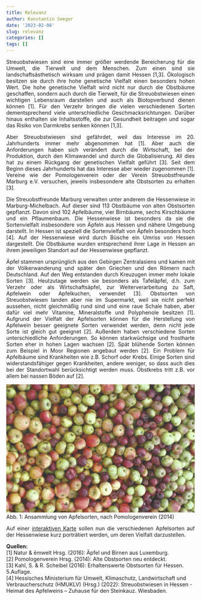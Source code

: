 ```yaml
---
title: Relevanz
author: Konstantin Seeger
date: '2023-02-08'
slug: relevanz
categories: []
tags: []
---
```






<div style="text-align: justify"> 
Streuobstwiesen sind eine immer größer werdende Bereicherung für die Umwelt, die Tierwelt und dem Menschen. Zum einen sind sie landschaftsästhetisch wirksam und prägen damit Hessen [1,3]. Ökologisch besitzen sie durch ihre hohe genetische Vielfalt einen besonders hohen Wert. Die hohe genetische Vielfalt wird nicht nur durch die Obstbäume geschaffen, sondern auch durch die Tierwelt, für die Streuobstwiesen einen wichtigen Lebensraum darstellen und auch als Biotopverbund dienen können [1]. Für den Verzehr bringen die vielen verschiedenen Sorten dementsprechend viele unterschiedliche Geschmacksrichtungen. Darüber hinaus enthalten sie Inhaltsstoffe, die zur Gesundheit beitragen und sogar das Risiko von Darmkrebs senken können [1,3].

Aber Streuobstwiesen sind gefährdet, weil das Interesse im 20. Jahrhunderts immer mehr abgenommen hat [1]. Aber auch die Anforderungen haben sich verändert durch die Wirtschaft, bei der Produktion, durch den Klimawandel und durch die Globalisierung. All dies hat zu einem Rückgang der genetischen Vielfalt geführt [3]. Seit dem Beginn dieses Jahrhunderts hat das Interesse aber wieder zugenommen [1]. Vereine wie der Pomologenverein oder der Verein Streuobstfreunde Marburg e.V. versuchen, jeweils insbesondere alte Obstsorten zu erhalten [3].

Die Streuobstfreunde Marburg verwalten unter anderem die Hessenwiese in Marburg-Michelbach. Auf dieser sind 113 Obstbäume von alten Obstsorten gepflanzt. Davon sind 102 Apfelbäume, vier Birnbäume, sechs Kirschbäume und ein Pflaumenbaum. Die Hessenwiese ist besonders da sie die Sortenvielfalt insbesondere von Äpfeln aus Hessen und nähere Umgebung darstellt. In Hessen ist speziell die Sortenvielfalt von Äpfeln besonders hoch [4]. Auf der Hessenwiese wird durch Büsche ein Umriss von Hessen dargestellt. Die Obstbäume wurden entsprechend ihrer Lage in Hessen an ihrem jeweiligen Standort auf der Hessenwiese gepflanzt.

Äpfel stammen ursprünglich aus den Gebirgen Zentralasiens und kamen mit der Völkerwanderung und später den Griechen und den Römern nach Deutschland. Auf den Weg entstanden durch Kreuzugen immer mehr lokale Sorten [3]. Heutzutage werden sie besonders als Tafeläpfel, d.h. zum Verzehr oder als Wirtschaftsäpfel, zur Weiterverarbeitung zu Saft, Apfelwein oder Apfelkuchen, verwendet [3]. Obstsorten von Streuobstwiesen landen aber nie im Supermarkt, weil sie nicht perfekt aussehen, nicht gleichmäßig rund sind und eine raue Schale haben, aber dafür viel mehr Vitamine, Mineralstoffe und Polyphenole besitzen [1]. Aufgrund der Vielfalt der Apfelsorten können für die Herstellung von Apfelwein besser geeignete Sorten verwendet werden, denn nicht jede Sorte ist gleich gut geeignet [2]. Außerdem haben verschiedene Sorten unterschiedliche Anforderungen. So können starkwüchsige und frostharte Sorten eher in hohen Lagen wachsen [2]. Spät blühende Sorten können zum Beispiel in Moor Regionen angebaut werden [2]. Ein Problem für Apfelbäume sind Krankheiten wie z.B. Schorf oder Krebs. Einige Sorten sind widerstandsfähiger gegen Krankheiten, andere weniger, so dass auch dies bei der Standortwahl berücksichtigt werden muss. Obstkrebs tritt z.B. vor allem bei nassen Böden auf [2].

![](aepfel_bild3.PNG)
Abb. 1: Ansammlung von Apfelsorten, nach Pomologenverein (2014)

Auf einer [interaktiven Karte](seegerkonstantin.github.io/genetische_vielfalt_lokal/2023/02/04/interaktive-map/) sollen nun die verschiedenen Apfelsorten auf der Hessenwiese kurz porträtiert werden, um deren Vielfalt darzustellen.

</div>


**Quellen:**   
[1] Natur & ēmwelt Hrsg. (2016): Äpfel und Birnen aus Luxemburg.   
[2] Pomologenverein Hrsg. (2014): Alte Obstsorten neu entdeckt.  
[3] Kahl, S. & R. Scheibel (2016): Erhaltenswerte Obstsorten für Hessen. 5.Auflage.   
[4] Hessisches Ministerium für Umwelt, Klimaschutz, Landwirtschaft und Verbraucherschutz (HMUKLV) (Hrsg.) (2022): Streuobstwiesen in Hessen - Heimat des Apfelweins – Zuhause für den Steinkauz. Wiesbaden.  

